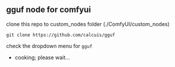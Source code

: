 ## gguf node for comfyui

clone this repo to custom_nodes folder (./ComfyUI/custom_nodes)
```
git clone https://github.com/calcuis/gguf
```
check the dropdown menu for `gguf`

- cooking; please wait...
